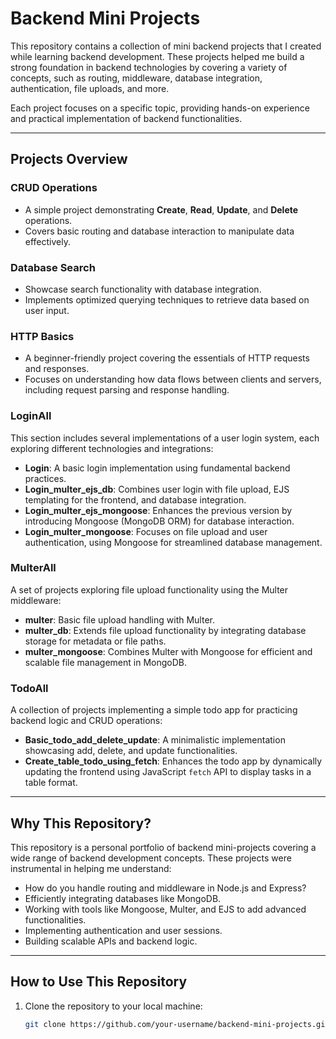 # Backend Mini Projects

This repository contains a collection of mini backend projects that I created while learning backend development. These projects helped me build a strong foundation in backend technologies by covering a variety of concepts, such as routing, middleware, database integration, authentication, file uploads, and more.

Each project focuses on a specific topic, providing hands-on experience and practical implementation of backend functionalities.

---

## Projects Overview

### CRUD Operations
- A simple project demonstrating **Create**, **Read**, **Update**, and **Delete** operations.
- Covers basic routing and database interaction to manipulate data effectively.

### Database Search
- Showcase search functionality with database integration.
- Implements optimized querying techniques to retrieve data based on user input.

### HTTP Basics
- A beginner-friendly project covering the essentials of HTTP requests and responses.
- Focuses on understanding how data flows between clients and servers, including request parsing and response handling.

### LoginAll
This section includes several implementations of a user login system, each exploring different technologies and integrations:
- **Login**: A basic login implementation using fundamental backend practices.
- **Login_multer_ejs_db**: Combines user login with file upload, EJS templating for the frontend, and database integration.
- **Login_multer_ejs_mongoose**: Enhances the previous version by introducing Mongoose (MongoDB ORM) for database interaction.
- **Login_multer_mongoose**: Focuses on file upload and user authentication, using Mongoose for streamlined database management.

### MulterAll
A set of projects exploring file upload functionality using the Multer middleware:
- **multer**: Basic file upload handling with Multer.
- **multer_db**: Extends file upload functionality by integrating database storage for metadata or file paths.
- **multer_mongoose**: Combines Multer with Mongoose for efficient and scalable file management in MongoDB.

### TodoAll
A collection of projects implementing a simple todo app for practicing backend logic and CRUD operations:
- **Basic_todo_add_delete_update**: A minimalistic implementation showcasing add, delete, and update functionalities.
- **Create_table_todo_using_fetch**: Enhances the todo app by dynamically updating the frontend using JavaScript `fetch` API to display tasks in a table format.

---

## Why This Repository?

This repository is a personal portfolio of backend mini-projects covering a wide range of backend development concepts. These projects were instrumental in helping me understand:
- How do you handle routing and middleware in Node.js and Express?
- Efficiently integrating databases like MongoDB.
- Working with tools like Mongoose, Multer, and EJS to add advanced functionalities.
- Implementing authentication and user sessions.
- Building scalable APIs and backend logic.

---

## How to Use This Repository

1. Clone the repository to your local machine:
   ```bash
   git clone https://github.com/your-username/backend-mini-projects.git
